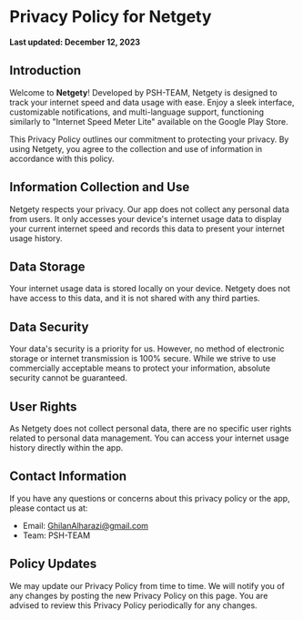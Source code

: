# Privacy Policy for Netgety

**Last updated: December 12, 2023**

## Introduction

Welcome to **Netgety**! Developed by PSH-TEAM, Netgety is designed to track your internet speed and data usage with ease. Enjoy a sleek interface, customizable notifications, and multi-language support, functioning similarly to "Internet Speed Meter Lite" available on the Google Play Store.

This Privacy Policy outlines our commitment to protecting your privacy. By using Netgety, you agree to the collection and use of information in accordance with this policy.

## Information Collection and Use

Netgety respects your privacy. Our app does not collect any personal data from users. It only accesses your device's internet usage data to display your current internet speed and records this data to present your internet usage history.

## Data Storage

Your internet usage data is stored locally on your device. Netgety does not have access to this data, and it is not shared with any third parties.

## Data Security

Your data's security is a priority for us. However, no method of electronic storage or internet transmission is 100% secure. While we strive to use commercially acceptable means to protect your information, absolute security cannot be guaranteed.

## User Rights

As Netgety does not collect personal data, there are no specific user rights related to personal data management. You can access your internet usage history directly within the app.

## Contact Information

If you have any questions or concerns about this privacy policy or the app, please contact us at:

- Email: [GhilanAlharazi@gmail.com](mailto:GhilanAlharazi@gmail.com)
- Team: PSH-TEAM

## Policy Updates

We may update our Privacy Policy from time to time. We will notify you of any changes by posting the new Privacy Policy on this page. You are advised to review this Privacy Policy periodically for any changes.

